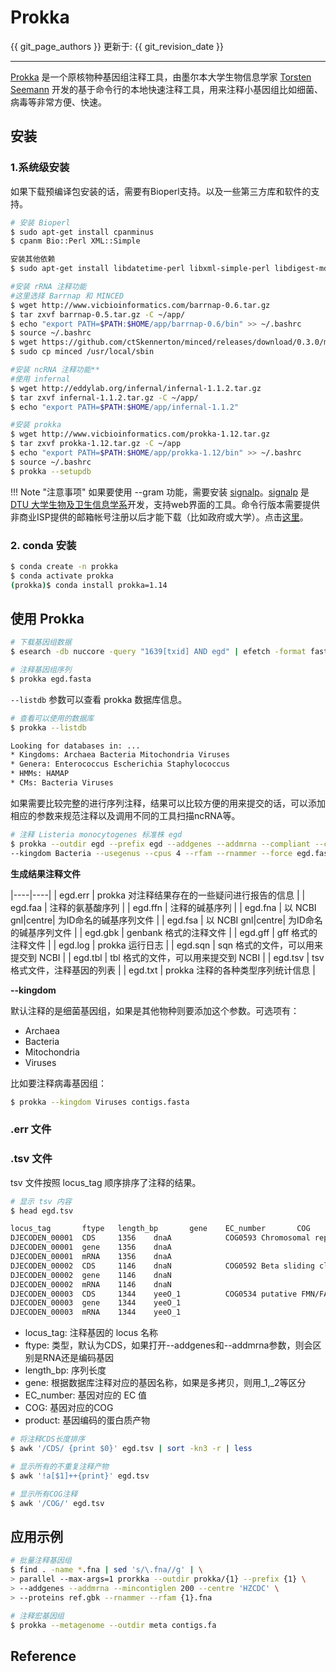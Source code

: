 # Prokka

{{ git_page_authors }} 更新于: {{ git_revision_date }}

---

[Prokka][] 是一个原核物种基因组注释工具，由墨尔本大学生物信息学家 [Torsten Seemann](https://tseemann.github.io/) 开发的基于命令行的本地快速注释工具，用来注释小基因组比如细菌、病毒等非常方便、快速。

## 安装

### 1.系统级安装

如果下载预编译包安装的话，需要有Bioperl支持。以及一些第三方库和软件的支持。

```bash
# 安装 Bioperl
$ sudo apt-get install cpanminus
$ cpanm Bio::Perl XML::Simple

安装其他依赖
$ sudo apt-get install libdatetime-perl libxml-simple-perl libdigest-md5-perl git default-jre bioperl

#安装 rRNA 注释功能
#这里选择 Barrnap 和 MINCED
$ wget http://www.vicbioinformatics.com/barrnap-0.6.tar.gz
$ tar zxvf barrnap-0.5.tar.gz -C ~/app/
$ echo "export PATH=$PATH:$HOME/app/barrnap-0.6/bin" >> ~/.bashrc
$ source ~/.bashrc
$ wget https://github.com/ctSkennerton/minced/releases/download/0.3.0/minced
$ sudo cp minced /usr/local/sbin

#安装 ncRNA 注释功能**
#使用 infernal
$ wget http://eddylab.org/infernal/infernal-1.1.2.tar.gz
$ tar zxvf infernal-1.1.2.tar.gz -C ~/app/
$ echo "export PATH=$PATH:$HOME/app/infernal-1.1.2"

#安装 prokka
$ wget http://www.vicbioinformatics.com/prokka-1.12.tar.gz
$ tar zxvf prokka-1.12.tar.gz -C ~/app
$ echo "export PATH=$PATH:$HOME/app/prokka-1.12/bin" >> ~/.bashrc
$ source ~/.bashrc
$ prokka --setupdb
```

!!! Note "注意事项"
    如果要使用 --gram 功能，需要安装 [signalp](http://www.cbs.dtu.dk/services/SignalP/)。[signalp](http://www.cbs.dtu.dk/services/SignalP/) 是 [DTU 大学生物及卫生信息学系](http://www.cbs.dtu.dk/index.html)开发，支持web界面的工具。命令行版本需要提供非商业ISP提供的邮箱帐号注册以后才能下载（比如政府或大学）。点击[这里](http://www.cbs.dtu.dk/cgi-bin/nph-sw_request?signalp)。

### 2. conda 安装

```bash
$ conda create -n prokka
$ conda activate prokka
(prokka)$ conda install prokka=1.14
```

## 使用 Prokka

```bash
# 下载基因组数据
$ esearch -db nuccore -query "1639[txid] AND egd" | efetch -format fasta > egd.fasta

# 注释基因组序列
$ prokka egd.fasta
```

`--listdb` 参数可以查看 prokka 数据库信息。

```bash
# 查看可以使用的数据库
$ prokka --listdb

Looking for databases in: ...
* Kingdoms: Archaea Bacteria Mitochondria Viruses
* Genera: Enterococcus Escherichia Staphylococcus
* HMMs: HAMAP
* CMs: Bacteria Viruses
```

如果需要比较完整的进行序列注释，结果可以比较方便的用来提交的话，可以添加相应的参数来规范注释以及调用不同的工具扫描ncRNA等。

```bash
# 注释 Listeria monocytogenes 标准株 egd
$ prokka --outdir egd --prefix egd --addgenes --addmrna --compliant --centre CDC --genus Listeria --species "Listeria monocytogenes" --strain egd
--kingdom Bacteria --usegenus --cpus 4 --rfam --rnammer --force egd.fasta
```

**生成结果注释文件**

|----|----|
| egd.err | prokka 对注释结果存在的一些疑问进行报告的信息 |
| egd.faa | 注释的氨基酸序列 |
| egd.ffn | 注释的碱基序列 |
| egd.fna | 以 NCBI gnl|centre| 为ID命名的碱基序列文件 |
| egd.fsa | 以 NCBI gnl|centre| 为ID命名的碱基序列文件 |
| egd.gbk | genbank 格式的注释文件 |
| egd.gff | gff 格式的注释文件 |
| egd.log | prokka 运行日志 |
| egd.sqn | sqn 格式的文件，可以用来提交到 NCBI |
| egd.tbl | tbl 格式的文件，可以用来提交到 NCBI |
| egd.tsv | tsv 格式文件，注释基因的列表 |
| egd.txt | prokka 注释的各种类型序列统计信息 |

**--kingdom**

默认注释的是细菌基因组，如果是其他物种则要添加这个参数。可选项有：

* Archaea
* Bacteria
* Mitochondria
* Viruses

比如要注释病毒基因组：

```bash
$ prokka --kingdom Viruses contigs.fasta
```

### .err 文件

### .tsv 文件

tsv 文件按照 locus_tag 顺序排序了注释的结果。

```bash
# 显示 tsv 内容
$ head egd.tsv

locus_tag       ftype   length_bp       gene    EC_number       COG     product
DJECODEN_00001  CDS     1356    dnaA            COG0593 Chromosomal replication initiator protein DnaA
DJECODEN_00001  gene    1356    dnaA
DJECODEN_00001  mRNA    1356    dnaA
DJECODEN_00002  CDS     1146    dnaN            COG0592 Beta sliding clamp
DJECODEN_00002  gene    1146    dnaN
DJECODEN_00002  mRNA    1146    dnaN
DJECODEN_00003  CDS     1344    yeeO_1          COG0534 putative FMN/FAD exporter YeeO
DJECODEN_00003  gene    1344    yeeO_1
DJECODEN_00003  mRNA    1344    yeeO_1
```

- locus_tag: 注释基因的 locus 名称
- ftype: 类型，默认为CDS，如果打开--addgenes和--addmrna参数，则会区别是RNA还是编码基因
- length_bp: 序列长度
- gene: 根据数据库注释对应的基因名称，如果是多拷贝，则用_1,_2等区分
- EC_number: 基因对应的 EC 值
- COG: 基因对应的COG
- product: 基因编码的蛋白质产物

```bash
# 将注释CDS长度排序
$ awk '/CDS/ {print $0}' egd.tsv | sort -kn3 -r | less

# 显示所有的不重复注释产物
$ awk '!a[$1]++{print}' egd.tsv

# 显示所有COG注释
$ awk '/COG/' egd.tsv
```

## 应用示例

```bash
# 批量注释基因组
$ find . -name *.fna | sed 's/\.fna//g' | \
> parallel --max-args=1 prorkka --outdir prokka/{1} --prefix {1} \
> --addgenes --addmrna --mincontiglen 200 --centre 'HZCDC' \
> --proteins ref.gbk --rnammer --rfam {1}.fna

# 注释宏基因组
$ prokka --metagenome --outdir meta contigs.fa
```

## Reference

[Prokka]: https://github.com/tseemann/prokka "Prokka"
